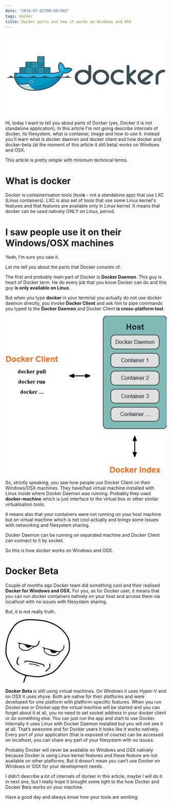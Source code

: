```yaml
---
date: "2016-07-02T00:00:00Z"
tags: docker
title: Docker parts and how it works on Windows and OSX
---
```

<a target="_blank" href="/assets/img/dockerlogo.png"><img alt="fun first" src="/assets/img/dockerlogo.png" width="550px"/></a>

Hi, today I want to tell you about parts of Docker (yes, Docker it is not standalone application). In this article I'm not going describe internals of docker, its filesystem, what is container, image and how to use it. Instead you’ll learn what is docker daemon and docker client and how docker and docker-beta (at the moment of this article it still beta) works on Windows and OSX.

This article is pretty simple with minimum technical terms.

What is docker
===============

Docker is containerisation tools (tool**s** - not a standalone app) that use LXC (Linux containers). LXC is also set of tools that use some Linux kernel's features and that features are available only in Linux kernel.
It means that docker can be used natively ONLY on Linux, period.

I saw people use it on their Windows/OSX machines
================================================

Yeah, I’m sure you saw it.

Let me tell you about the parts that Docker consists of.

The first and probably main part of Docker is **Docker Daemon**.
This guy is heart of Docker term. He do every job that you know Docker can do
and this guy **is only available on Linux**.

But when you type **docker** in your terminal you actually do not use docker daemon directly,
you invoke **Docker Client** and ask him to pipe commands you typed to the
**Docker Daemon** and Docker Client **is cross-platform tool**.

<a target="_blank" href="/assets/img/docker-client-and-daemin.png"><img alt="fun first" src="/assets/img/docker-client-and-daemon.png" width="550px"/></a>

So, strictly speaking, you saw how people use Docker Client on their Windows/OSX machines.
They have/had virtual machine installed with Linux inside
where Docker Daemon was running.
Probably they used **docker-machine** which is just interface to the virtual box
or other similar virtualisation tools.

It means also that your containers were not running on your host machine
but on virtual machine which is not cool actually and brings some
issues with networking and filesystem sharing.

Docker Daemon can be running on separated machine and Docker Client
can connect to it by socket.

So this is how docker works on Windows and OSX.

Docker Beta
==========

Couple of months ago Docker team did something cool and their realised
**Docker for Windows and OSX**.
For you, as for Docker user, it means that you can run docker containers
natively on your host and access them via localhost with no issues with filesystem sharing.

But, it is not really truth.

<a target="_blank" href="/assets/img/you-lied.jpg"><img alt="fun first" src="/assets/img/you-lied.jpg"/></a>

**Docker Beta** is still using virtual machines.
On Windows it uses Hyper-V and on OSX it uses xhyve.
Both are native for their platforms and were developed for one platform with platform-specific features.
When you run Docker.exe or Docker.app the virtual machine will be started and you can forget about it at all,
you no need to set socket address in your docker client or do something else.
You can just run the app and start to use Docker.
Internally it uses Linux with Docker Daemon installed but you will not see it at all.
That’s awesome and for Docker users it looks like it works natively.
Every port of your application (that is exposed of course)
can be accessed on localhost, you can share any part of your filesystem
with no issues.

Probably Docker will never be available on Windows and OSX natively because Docker is using Linux kernel features and these feature are not available on other platforms. But it doesn’t mean you can’t use Docker on Windows or OSX for your development needs.

I didn’t describe a lot of internals of docker in this article, maybe I will do it in next one, but I really hope it brought some light to the how Docker and Docker Beta works on your machine.

Have a good day and always know how your tools are working.
